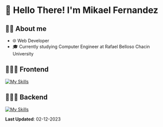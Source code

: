 # 👋 Hello There! I'm Mikael Fernandez

## 🧑‍💻 About me
- 🌐 Web Developer
- 🎓 Currently studying Computer Engineer at Rafael Belloso Chacin University

## 🧑🏻‍💻 Frontend
[![My Skills](https://skillicons.dev/icons?i=html,css,js,react)](https://skillicons.dev)

## 🧑🏻‍💻 Backend
[![My Skills](https://skillicons.dev/icons?i=nodejs,express,postgres,mysql)](https://skillicons.dev)



**Last Updated**: 02-12-2023
